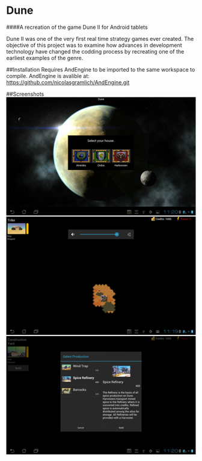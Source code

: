 Dune
====

####A recreation of the game Dune II for Android tablets

Dune II was one of the very first real time strategy games ever created. The objective of this project was to examine how advances in development technology have changed the codding process by recreating one of the earliest examples of the genre.

##Installation
Requires AndEngine to be imported to the same workspace to compile. 
AndEngine is avalible at: https://github.com/nicolasgramlich/AndEngine.git

##Screenshots
![Alt text](/Dune%20II/screenshots/Screenshot_2013-10-01-23-20-43.jpg "Choose your side")
![Alt text](/Dune%20II/screenshots/Screenshot_2013-10-01-23-19-54.jpg "Getting started")
![Alt text](/Dune%20II/screenshots/Screenshot_2013-10-01-23-20-10.jpg "Constructing structures")


